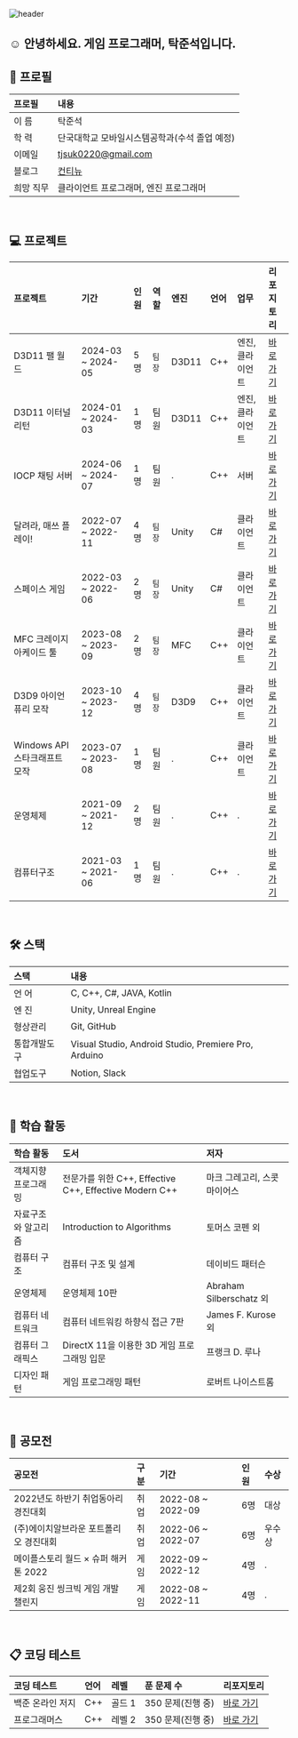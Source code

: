 ![header](https://capsule-render.vercel.app/api?type=waving&color=gradient&height=280&section=header&text=Tak%20Junseok&fontSize=70&fontColor=ffffff&fontAlign=50&fontAlignY=45)

## ☺️ 안녕하세요. 게임 프로그래머, 탁준석입니다.

## 🔎 프로필
| 프로필 | 내용 |
| :--- | :--- |
| 이 름 | 탁준석 |
| 학 력 | 단국대학교 모바일시스템공학과(수석 졸업 예정) |
| 이메일 | tjsuk0220@gmail.com |
| 블로그 | [컨티뉴](https://continue96.tistory.com/) |
| 희망 직무 | 클라이언트 프로그래머, 엔진 프로그래머 |
<br>

## 💻 프로젝트
| 프로젝트 | 기간 | 인원 | 역할 | 엔진 | 언어 | 업무 | 리포지토리 |
| :--- | :--- | :--- | :--- | :--- | :--- | :--- | :--- |
| D3D11 팰 월드 | 2024-03 ~ 2024-05 | 5명 | `팀장` | D3D11 | C++ | 엔진, 클라이언트 | [바로 가기](https://github.com/junseok16/D3D11-Pal-World-Portfolio) |
| D3D11 이터널 리턴 | 2024-01 ~ 2024-03 | 1명 | 팀원 | D3D11 | C++ | 엔진, 클라이언트 | [바로 가기](https://github.com/junseok16/D3D11-Eternal-Return-Portfolio) |
| IOCP 채팅 서버 | 2024-06 ~ 2024-07 | 1명 | 팀원 | . | C++ | 서버 | [바로 가기](https://github.com/junseok16/IOCP-Chatting-Server-Portfolio) |
| 달려라, 매쓰 플레이! | 2022-07 ~ 2022-11 | 4명 | `팀장` | Unity | C# | 클라이언트 | [바로 가기](https://github.com/junseok16/Run-Math-Play) |
| 스페이스 게임 | 2022-03 ~ 2022-06 | 2명 | `팀장` | Unity | C# | 클라이언트 | [바로 가기](https://github.com/junseok16/Internet-Mobile-Programming) |
| MFC 크레이지 아케이드 툴  | 2023-08 ~ 2023-09 | 2명 | `팀장` | MFC | C++ | 클라이언트 | [바로 가기](https://github.com/junseok16/MFC-Crazy-Arcade-Tool-Portfolio) |
| D3D9 아이언 퓨리 모작 | 2023-10 ~ 2023-12 | 4명 | `팀장` | D3D9 | C++ | 클라이언트 | [바로 가기](https://github.com/junseok16/D3D9-Ion-Fury-Portfolio) |
| Windows API 스타크래프트 모작 | 2023-07 ~ 2023-08 | 1명 | 팀원 | . | C++ | 클라이언트 | [바로 가기](https://github.com/junseok16/Windows-API-Starcraft-Portfolio) |
| 운영체제 | 2021-09 ~ 2021-12 | 2명 | 팀원 | . | C++ | . | [바로 가기](https://github.com/junseok16/Operating-Systems) |
| 컴퓨터구조 | 2021-03 ~ 2021-06 | 1명 | 팀원 | . | C++ | . | [바로 가기](https://github.com/junseok16/Computer-Structures) |
<br>

## 🛠️ 스택
| 스택 | 내용 |
| :--- | :--- |
| 언 어 | C, C++, C#, JAVA, Kotlin |
| 엔 진 | Unity, Unreal Engine |
| 형상관리 | Git, GitHub |
| 통합개발도구 | Visual Studio, Android Studio, Premiere Pro, Arduino |
| 협업도구 | Notion, Slack |
<br>

## 📖️ 학습 활동
| 학습 활동 | 도서 | 저자 |
| :--- | :--- | :--- |
| 객체지향 프로그래밍 | 전문가를 위한 C++, Effective C++, Effective Modern C++ | 마크 그레고리, 스콧 마이어스 |
| 자료구조와 알고리즘 | Introduction to Algorithms | 토머스 코펜 외 |
| 컴퓨터 구조 | 컴퓨터 구조 및 설계 | 데이비드 패터슨 |
| 운영체제 | 운영체제 10판 | Abraham Silberschatz 외 |
| 컴퓨터 네트워크 | 컴퓨터 네트워킹 하향식 접근 7판 | James F. Kurose 외 |
| 컴퓨터 그래픽스 | DirectX 11을 이용한 3D 게임 프로그래밍 입문 | 프랭크 D. 루나 |
| 디자인 패턴 | 게임 프로그래밍 패턴 | 로버트 나이스트롬 |
<br>

## 🏅 공모전
| 공모전 | 구분 | 기간 | 인원 | 수상 |
| :--- | :--- | :--- | :--- | :--- |
| 2022년도 하반기 취업동아리 경진대회 | 취업 | 2022-08 ~ 2022-09 | 6명 | 대상 |
| (주)에이치알브라운 포트폴리오 경진대회 | 취업 | 2022-06 ~ 2022-07 | 6명 | 우수상 |
| 메이플스토리 월드 × 슈퍼 해커톤 2022 | 게임 | 2022-09 ~ 2022-12 | 4명 | . |
| 제2회 웅진 씽크빅 게임 개발 챌린지 | 게임 | 2022-08 ~ 2022-11 | 4명 | . |
<br>

## 📋 코딩 테스트
| 코딩 테스트 | 언어 | 레벨 | 푼 문제 수 | 리포지토리 |
| :--- | :--- | :---  | :--- | :--- |
| 백준 온라인 저지 | C++ | 골드 1 | 350 문제(진행 중) | [바로 가기](https://github.com/junseok16/Baekjoon-Online-Judge) |
| 프로그래머스 | C++ | 레벨 2 | 350 문제(진행 중) | [바로 가기](https://github.com/junseok16/Programmers) |
